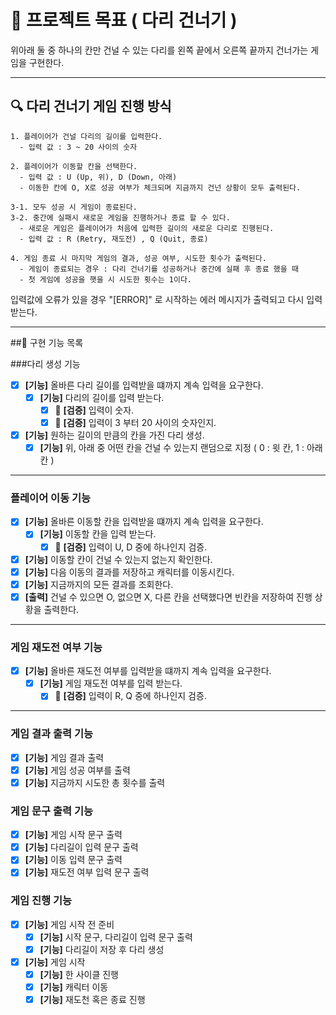 # 🎯 프로젝트 목표 ( 다리 건너기 )

위아래 둘 중 하나의 칸만 건널 수 있는 다리를 왼쪽 끝에서 오른쪽 끝까지 건너가는 게임을 구현한다.

---

## 🔍 다리 건너기 게임 진행 방식
```
1. 플레이어가 건널 다리의 길이를 입력한다. 
  - 입력 값 : 3 ~ 20 사이의 숫자
  
2. 플레이어가 이동할 칸을 선택한다. 
  - 입력 값 : U (Up, 위), D (Down, 아래)
  - 이동한 칸에 O, X로 성공 여부가 체크되며 지금까지 건넌 상황이 모두 출력된다.
  
3-1. 모두 성공 시 게임이 종료된다.
3-2. 중간에 실패시 새로운 게임을 진행하거나 종료 할 수 있다.
  - 새로운 게임은 플레이어가 처음에 입력한 길이의 새로운 다리로 진행된다.
  - 입력 값 : R (Retry, 재도전) , Q (Quit, 종료)

4. 게임 종료 시 마지막 게임의 결과, 성공 여부, 시도한 횟수가 출력된다.
  - 게임이 종료되는 경우 : 다리 건너기를 성공하거나 중간에 실패 후 종료 했을 때
  - 첫 게임에 성공을 햇을 시 시도한 횟수는 1이다.
```
입력값에 오류가 있을 경우 "[ERROR]" 로 시작하는 에러 메시지가 출력되고 다시 입력 받는다.

---

##📖 구현 기능 목록

###다리 생성 기능
- [X] **[기능]** 올바른 다리 길이를 입력받을 떄까지 계속 입력을 요구한다.
  - [X] **[기능]** 다리의 길이를 입력 받는다.
    - [X] 🚨 **[검증]** 입력이 숫자.
    - [X] 🚨 **[검증]** 입력이 3 부터 20 사이의 숫자인지.
- [X] **[기능]** 원하는 길이의 만큼의 칸을 가진 다리 생성.
  - [X] **[기능]** 위, 아래 중 어떤 칸을 건널 수 있는지 랜덤으로 지정 ( 0 : 윗 칸, 1 : 아래 칸 )
---
### 플레이어 이동 기능
- [X] **[기능]** 올바른 이동할 칸을 입력받을 떄까지 계속 입력을 요구한다.
  - [X] **[기능]** 이동할 칸을 입력 받는다.
    - [X] 🚨 **[검증]** 입력이 U, D 중에 하나인지 검증.
- [X] **[기능]** 이동할 칸이 건널 수 있는지 없는지 확인한다.
- [X] **[기능]** 다음 이동의 결과를 저장하고 캐릭터를 이동시킨다.
- [X] **[기능]** 지금까지의 모든 결과를 조회한다.
- [X] **[출력]** 건널 수 있으면 O, 없으면 X, 다른 칸을 선택했다면 빈칸을 저장하여 진행 상황을 출력한다.
---
### 게임 재도전 여부 기능
- [X] **[기능]** 올바른 재도전 여부를 입력받을 떄까지 계속 입력을 요구한다.
  - [X] **[기능]** 게임 재도전 여부를 입력 받는다.
    - [X] 🚨 **[검증]** 입력이 R, Q 중에 하나인지 검증.
---
### 게임 결과 출력 기능
- [X] **[기능]** 게임 결과 출력
- [X] **[기능]** 게임 성공 여부를 출력
- [X] **[기능]** 지금까지 시도한 총 횟수를 출력

### 게임 문구 출력 기능
- [X] **[기능]** 게임 시작 문구 출력
- [X] **[기능]** 다리길이 입력 문구 출력
- [X] **[기능]** 이동 입력 문구 출력
- [X] **[기능]** 재도전 여부 입력 문구 출력

### 게임 진행 기능
- [X] **[기능]** 게임 시작 전 준비
  - [X] **[기능]** 시작 문구, 다리길이 입력 문구 출력
  - [X] **[기능]** 다리길이 저장 후 다리 생성
- [X] **[기능]** 게임 시작
  - [X] **[기능]** 한 사이클 진행
  - [X] **[기능]** 캐릭터 이동
  - [X] **[기능]** 재도천 혹은 종료 진행